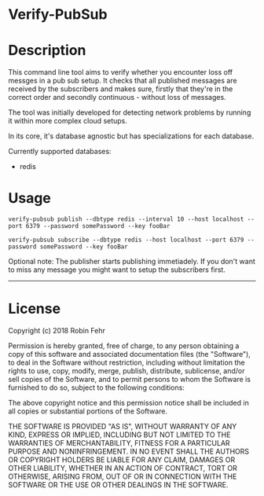 Verify-PubSub
===========================
# Description
This command line tool aims to verify whether you encounter loss off messges in a pub sub setup.
It checks that all published messages are received by the subscribers
and makes sure, firstly that they're in the correct order and secondly continuous - without loss of messages.

The tool was initially developed for detecting network problems by running it within more complex cloud setups.

In its core, it's database agnostic but has specializations for each database.

Currently supported databases:
- redis

# Usage

```
verify-pubsub publish --dbtype redis --interval 10 --host localhost --port 6379 --password somePassword --key fooBar
```

```
verify-pubsub subscribe --dbtype redis --host localhost --port 6379 --password somePassword --key fooBar
```

Optional note:
The publisher starts publishing immetiadely. If you don't want to miss any message you might want to
setup the subscribers first.

---

# License

Copyright (c) 2018 Robin Fehr

Permission is hereby granted, free of charge, to any person obtaining a copy
of this software and associated documentation files (the "Software"), to deal
in the Software without restriction, including without limitation the rights
to use, copy, modify, merge, publish, distribute, sublicense, and/or sell
copies of the Software, and to permit persons to whom the Software is
furnished to do so, subject to the following conditions:

The above copyright notice and this permission notice shall be included in
all copies or substantial portions of the Software.

THE SOFTWARE IS PROVIDED "AS IS", WITHOUT WARRANTY OF ANY KIND, EXPRESS OR
IMPLIED, INCLUDING BUT NOT LIMITED TO THE WARRANTIES OF MERCHANTABILITY,
FITNESS FOR A PARTICULAR PURPOSE AND NONINFRINGEMENT. IN NO EVENT SHALL THE
AUTHORS OR COPYRIGHT HOLDERS BE LIABLE FOR ANY CLAIM, DAMAGES OR OTHER
LIABILITY, WHETHER IN AN ACTION OF CONTRACT, TORT OR OTHERWISE, ARISING FROM,
OUT OF OR IN CONNECTION WITH THE SOFTWARE OR THE USE OR OTHER DEALINGS IN
THE SOFTWARE.
